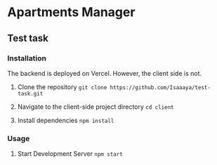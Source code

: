 # Apartments Manager
## Test task

### Installation

The backend is deployed on Vercel. However, the client side is not.


1. Clone the repository
  `git clone https://github.com/Isaaaya/test-task.git`

2. Navigate to the client-side project directory
  `cd client`

3. Install dependencies
   `npm install`

### Usage

1. Start Development Server
   `npm start`
   


